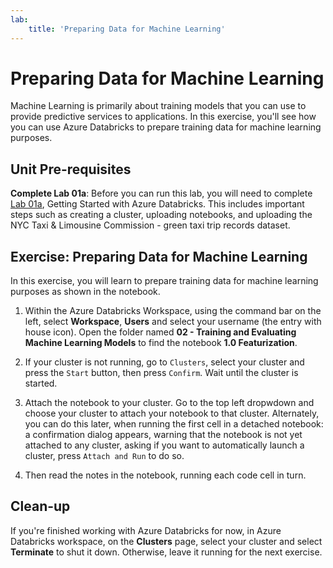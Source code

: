 ```yaml
---
lab:
    title: 'Preparing Data for Machine Learning'
---
```

# Preparing Data for Machine Learning

Machine Learning is primarily about training models that you can use to provide predictive services to applications. In this exercise, you'll see how you can use Azure Databricks to prepare training data for machine learning purposes.

## Unit Pre-requisites

**Complete Lab 01a**: Before you can run this lab, you will need to complete [Lab 01a](https://github.com/MicrosoftLearning/dp-090-databricks-ml/blob/master/Instructions/Labs/01a-introduction-to-azure-databricks.md), Getting Started with Azure Databricks.  This includes important steps such as creating a cluster, uploading notebooks, and uploading the NYC Taxi & Limousine Commission - green taxi trip records dataset.

## Exercise: Preparing Data for Machine Learning

In this exercise, you will learn to prepare training data for machine learning purposes as shown in the notebook.

1. Within the Azure Databricks Workspace, using the command bar on the left, select **Workspace**, **Users** and select your username (the entry with house icon). Open the folder named **02 - Training and Evaluating Machine Learning Models** to find the notebook **1.0 Featurization**.

1. If your cluster is not running, go to `Clusters`, select your cluster and press the `Start` button, then press `Confirm`. Wait until the cluster is started.

1. Attach the notebook to your cluster. Go to the top left dropwdown and choose your cluster to attach your notebook to that cluster. Alternately, you can do this later, when running the first cell in a detached notebook: a confirmation dialog appears, warning that the notebook is not yet attached to any cluster, asking if you want to automatically launch a cluster, press `Attach and Run` to do so.

1. Then read the notes in the notebook, running each code cell in turn.

## Clean-up

If you're finished working with Azure Databricks for now, in Azure Databricks workspace, on the **Clusters** page, select your cluster and select **Terminate** to shut it down. Otherwise, leave it running for the next exercise.
